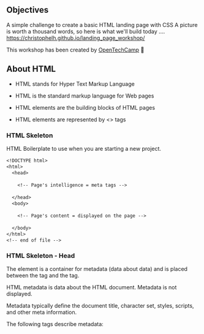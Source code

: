 ## Objectives
A simple challenge to create a basic HTML landing page with CSS 
A picture is worth a thousand words, so here is what we'll build today ....
https://christophelh.github.io/landing_page_workshop/

This workshop has been created by [OpenTechCamp](www.opentechcamp.com) 🤖



## About HTML

- HTML stands for Hyper Text Markup Language

- HTML is the standard markup language for Web pages

- HTML elements are the building blocks of HTML pages

- HTML elements are represented by <> tags


### HTML Skeleton

HTML Boilerplate to use when you are starting a new project.

```
<!DOCTYPE html>
<html>
  <head>

    <!-- Page's intelligence = meta tags -->

  </head>
  <body>

    <!-- Page's content = displayed on the page -->

  </body>
</html>
<!-- end of file -->
```


### HTML Skeleton - Head

The <head> element is a container for metadata (data about data) and is placed between the <html> tag and the <body> tag.

HTML metadata is data about the HTML document. Metadata is not displayed.

Metadata typically define the document title, character set, styles, scripts, and other meta information.

The following tags describe metadata: <title>, <style>, <meta>, <link>, <script>, and <base>.


```
<!DOCTYPE html>
<html>
  <head>
  
    <title>Page Title. Maximum length 60-70 characters</title>
    <meta name="description" content="Page description. No longer than 155 characters.">
    <meta charset="utf-8">
    
  </head>
  <body>

  </body>
</html>
<!-- end of file -->
```


### HTML Skeleton - Body 


The <body> tag defines the document's body.

The <body> element contains all the contents of an HTML document, such as text, hyperlinks, images, tables, lists, etc.

```
<!DOCTYPE html>
<html>
  <head>
  
    <meta charset="utf-8">
    <title>Hello world</title>
    
  </head>
  <body>
  
    <h1>Hello buddies!</h1>
    
  </body>
</html>
<!-- end of file -->
```

## HTML Elements


### HTML Syntax

![Linking HTML](https://github.com/christophelh/landing_page_workshop/blob/master/htmlsyntax.png)

Exemple 

```
<a href="https://www.opentechcamp.com" target="_blank">
  Learn to code the best way possible 👨🏽‍💻
</a>
```

### Titles

```
<h1>[... Your Title ....]</h1>  <!-- Only one per page! SEO important -->

<h2>[... Your TagLine ... ]</h2>
<h3>[...]</h3>
<h4>[...]</h4>
<h5>[...]</h5>
<h6>[...]</h6>

```

### Paragraphs

```
<p>
  Lorem ipsum dolor sit amet, consectetur adipisicing elit.
  Veritatis laboriosam mollitia autem at ab omnis iure quis
  asperiores inventore eos nam aut iusto officiis deserunt
  nihil, sequi tempore impedit quae?
</p>
```

### Emphasize

```
<p>
  You can emphasize <em>some words</em>,
  and even <strong>more if needed</strong>
</p>


```

### List

```
<h2>Shopping List</h2>
<ul>
  <li>Milk</li>
  <li>Butter</li>
</ul>

```

### Images

```

<img src="logo.png" alt="Company Logo">
![alt text](https://github.com/adam-p/markdown-here/raw/master/src/common/images/ic

```


### Forms

```

<form>
  <input type="email">
  <input type="password">
  <input type="submit" value="Log in">
</form>

```

### HTML Tags

[All HTML Tags](https://www.w3schools.com/tags/default.asp)

### Live Code (20min)

### Setup 

- Create a folder called `workshop` on your desktop
- Open the folder within your code editor
- Create a file called `index.html`


### Instructions 

- Build a simple HTML Medium article page with the following elements (use the right HTML tags):


- Start with a HTML Skeleton 
- Add a page title within the `<head> </head> `
- Within the body tag `<body> </body>` 
  - Add a picture
  - Add a button 
  - Add a H1 tag 
  - Add Multiple h2 tags
  - Write paragraphs after each H2

A picture is worth a thousand words, so here is what you should build in this challenge
[Example](https://medium.com/@Skyscanner/everybody-can-write-code-dd6adbe0bc9)



## CSS

- CSS stands for Cascading Style Sheets
- CSS describes how HTML elements are to be displayed


### Linking stylesheet to HTML page

You have to link your `CSS` to your `HTML` File.

![Linking HTML](https://github.com/christophelh/landing_page_workshop/blob/master/linking.png)

### CSS Syntax

![CSS Syntax](https://github.com/christophelh/landing_page_workshop/blob/master/csssyntax.png)


### CSS Vocabulary 

![CSS Vocabulary](https://github.com/christophelh/landing_page_workshop/blob/master/cssvocabulary.png)

### CSS Example

![Example](https://github.com/christophelh/landing_page_workshop/blob/master/cssexemple.png)


### Colors

[Website to choose your colors](https://coolors.co/browser/latest/1)


```
color: #FF530D;
color: rgb(255, 83, 13);
color: rgba(255, 83, 13, 1.0);
```

### Background Color

```
body{
  background-color: white;
 }
 ```

### Text Color

```
h1 h2 p{
  color: grey;
 }
 ```
 
 ### Background image
 

```

body{
  background-image: url(landcape.png)
}
 
 ```

### font-family

```
h1{
  font-family: Times, serif;
}
 
p{
  font-family: Arial, serif;
}
 
```


### Include Google-font library to your website

Fonts - Google fonts
[Make your shopping on Google fonts](https://fonts.google.com/)

```

<head>
  ...
  <link href="https://fonts.googleapis.com/css?family=Roboto&display=swap" rel="stylesheet">
  ...
</head>
```


 
### Fonts - weight

```

h1 h2 p{
  font-weight: bold;
}

```

### More CSS Tags

[All CSS Selectors](https://www.w3schools.com/cssref/css_selectors.asp)
 
### Live Code (20 min)

### Setup 

- create a file called `style.css`
- link your `style.css` to your `index.html`


### Instructions 

- Add a grey background color to your `body`
- Apply a Open-Sans font to your `h1` and `h2`
- Apply a Montserrat font to your `body`
- Change the color of your button 
- Change the color & text-decoration of all the links


## Box Model 

All HTML elements can be considered as boxes. In CSS, the term "box model" is used when talking about design and layout. The CSS box model is essentially a box that wraps around every HTML element. It consists of: margins, borders, padding, and the actual content. ... Margin - Clears an area outside the border.

![Box Model ](https://github.com/christophelh/landing_page_workshop/blob/master/boxmodel.png)

### Organise your Content with `DIV`

The <div> tag defines a division or a section in an HTML document.

![Airbnb DIV Box](https://github.com/christophelh/landing_page_workshop/blob/master/airbnb2.png)


### Apply different style to a box

You could apply different style (Font , Colors , Font,size, ....) to a box
You need to give a name to your box in your `index.html` with the attribute `class`


*In your index.html*
```

<div class="container">
  .....
<div>


```
*In your style.css*
```

.container{
  background-color:white;
  color:black

}

```

### Live Code (30 min)

- Time to finish building your project 
- Make sure you use `DIV`
- Apply different style to all your divs
- [Results should be close to this](https://christophelh.github.io/landing_page_workshop/)



## Wrap up

[Feedback](https://airtable.com/shreCzvEukZoufgRL)



